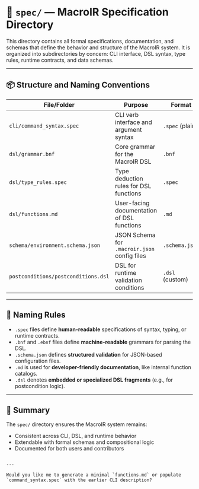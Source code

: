 


# 📁 `spec/` — MacroIR Specification Directory

This directory contains all formal specifications, documentation, and schemas that define the behavior and structure of the MacroIR system. It is organized into subdirectories by concern: CLI interface, DSL syntax, type rules, runtime contracts, and data schemas.

---

## 📦 Structure and Naming Conventions

| File/Folder                    | Purpose                                         | Format           |
|-------------------------------|--------------------------------------------------|------------------|
| `cli/command_syntax.spec`     | CLI verb interface and argument syntax          | `.spec` (plain)  |
| `dsl/grammar.bnf`             | Core grammar for the MacroIR DSL                | `.bnf`           |
| `dsl/type_rules.spec`         | Type deduction rules for DSL functions          | `.spec`          |
| `dsl/functions.md`            | User-facing documentation of DSL functions      | `.md`            |
| `schema/environment.schema.json` | JSON Schema for `.macroir.json` config files | `.schema.json`   |
| `postconditions/postconditions.dsl` | DSL for runtime validation conditions     | `.dsl` (custom)  |

---

## 🧠 Naming Rules

- `.spec` files define **human-readable** specifications of syntax, typing, or runtime contracts.
- `.bnf` and `.ebnf` files define **machine-readable** grammars for parsing the DSL.
- `.schema.json` defines **structured validation** for JSON-based configuration files.
- `.md` is used for **developer-friendly documentation**, like internal function catalogs.
- `.dsl` denotes **embedded or specialized DSL fragments** (e.g., for postcondition logic).

---

## 📌 Summary

The `spec/` directory ensures the MacroIR system remains:
- Consistent across CLI, DSL, and runtime behavior
- Extendable with formal schemas and compositional logic
- Documented for both users and contributors

```

---

Would you like me to generate a minimal `functions.md` or populate `command_syntax.spec` with the earlier CLI description?
